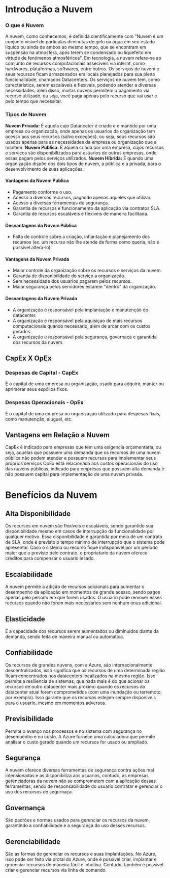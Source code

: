 # Introdução a Nuvem

### O que é Nuvem

A nuvem, como conhecemos, é definida cientificamente com "Nuvem é um conjunto visível de partículas diminutas de gelo ou água em seu estado líquido ou ainda de ambos ao mesmo tempo, que se encontram em suspensão na atmosfera, após terem se condensado ou liquefeito em virtude de fenómenos atmosféricos".
Em tecnologia, a nuvem refere-se ao comjunto de recursos computacionais asseciveis via internt, como hardwares, plataformas, softwares, entre outros. Os serviços de nuvem e seus recursos ficam armazenados em locais planejados para sua plena funcionalidade, chamados Datacenters.
Os serviços de nuvem tem, como carecterística, serem escaláveis e flexíveis, podendo atender a diversas necessidades, além disso, muitas nuvens permitem o pagamento via recurso utilizado, ou seja, você paga apenas pelo recurso que vai usar e pelo tempo que necessitar.

### Tipos de Nuvem

**Nuvem Privada:** É aquela cujo Datanceter é criado e e mantido por uma empresa ou organização, onde apenas os usuarios da organização tem acesso aos seus recursos (salvo exceções), ou seja, seus recursos são usados apenas para as necessidades da empresa ou organização que a mantém.
**Nuvem Pública:** É aquela criada por uma empresa, cujos recursos e serviços são disponibilizados para usuarios de outras empresas, onde essas pagam pelos serviços utilizados.
**Nuvem Híbrida:** É quando uma organização dispõe dos dois tipos de nuvem, a pública e a privada, para o desenvolvimento de suas aplicações.

#### Vantagens da Nuvem Pública
- Pagamento conforme o uso.
- Acesso a diversos recursos, pagando apenas aqueles que utilizar.
- Acesso a diversas ferramentas de segurança.
- Garantia de recursos e funcionamento da aplicação via contratos SLA.
- Garantia de recursos escaláveis e flexíveis de maneira facilitada.

#### Desvantagens da Nuvem Pública
- Falta de controle sobre a criação, inflantação e planejamento dos recursos (ex. um recurso não lhe atende da forma como queria, não é possível altera-lo).

#### Vantagens da Nuvem Privada
- Maior controle da organização sobre os recursos e serviços da nuvem.
- Garantia de disponibilidade do serviço a organização.
- Sem necessidade dos usuarios pagarem pelos recursos.
- Maior segurança pelos servidores estarem "dentro" da organização.

#### Desvantagens da Nuvem Privada
- A organização é responsável pela implantação e manutenção do datacenter.
- A organização é responsável pela aquisiçao de mais recursos computacionais quando necessário, além de arcar com os custos gerados.
- A organização é responsável pela segurança, governaça e garantida dos recursos da nuvem.


## CapEx X OpEx

### Despesas de Capital - CapEx
É o capital de uma empresa ou organização, usado para adquirir, manter ou aprimorar seus espólios fixos.

### Despesas Operacionais - OpEx
É o capital de uma empresa ou organização utilizado para despesas fixas, como manutenção, aluguel, etc.

## Vantagens em Relação a Nuvem

 CapEx é indicado para empresas que tem uma exigencia orçamentária, ou seja, aquelas que possuem uma demanda que os recursos de uma nuvem pública não podem atender e possuem recursos para implementar seus próprios serviços
 OpEx está relacionada aos custos operacionais do uso das nuvens públicas, indicado para empresas que possuem alta demanda e não possuem capital para implementação de uma nuvem privada.

# Benefícios da Nuvem

## Alta Disponibilidade
Os recursos em nuvem são flexíveis e escaláveis, sendo garantido sua disponibilidade mesmo em casos de interrupção da funcionalidade por qualquer motivo.
Essa disponibilidade é garantida por meio de um contrato de SLA, onde é previsto o tempo mínimo de interrupção que o sistema pode apresentar. Caso o sistema ou recurso fique indisponível por um período maior que o previsto pelo contrato, o proprietario da nuvem oferece créditos para compensar o usuario lesado.

## Escalabilidade
A nuvem permite a adição de recursos adicionais para aumentar o desempenho da aplicação em momentos de grande acesso, sendo pagos apenas pelo período em que forem usados. O usuario pode remover esses recursos quando não forem mais necessários sem nenhum onus adicional.

## Elasticidade
É a capacidade dos recursos serem aumentados ou diminuidos diante da demanda, sendo feita de maneira manual ou automática.

## Confiabilidade
Os recursos de grandes nuvens, com a Azure, são internacionalmente descentralizados, isso significa que os recursos de uma determinada região ficam concentrados nos datacenters localizados na mesma região.
Isso permite a resiliencia de sistemas, que nada mais é do que acionar os recursos de outro datacenter mais próximo quando os recursos do datacenter atual forem comprometidos (com uma inundação ou terremoto, por exemplo). Isso garante que os recursos estejam sempre disponíveis para o usuario, mesmo em momentos adversos.

## Previsibilidade
Permite o avanço nos processos e no sistema com segurança no desempenho e no custo. A Azure fornece uma calculadora que permite analisar o custo gerado quando um recursos for usado ou ampliado.

## Segurança
A nuvem oferece diversas ferramentas de segurança contra ações mal intensionadas e as disponibiliza aos usuarios, contudo, as empresas gerenciadoras da nuvem não se comprometem com a aplicação dessas ferramentas, sendo de responsabilidade do usuario contratar e gerenciar o uso dos recursos de segurnaça.

## Governança
São padrões e normas usados para gerenciar os recursos da nuvem, garantindo a confiabilidade e a segurança do uso desses recursos.

## Gerenciabilidade
São as formas de gerenciar os recursos e suas implantações. No Azure, isso pode ser feito via protal do Azure, onde é possível criar, implantar e gerenciar recursos de maneira fácil e intuitiva. Contudo, também é possivel criar e gerenciar recursos via linha de comando.
